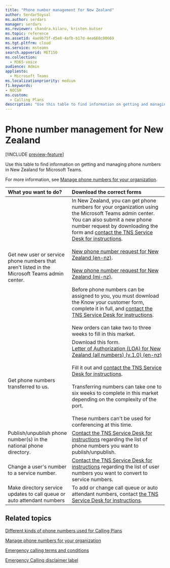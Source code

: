 ```yaml
---
title: "Phone number management for New Zealand"
author: SerdarSoysal
ms.author: serdars
manager: serdars
ms.reviewer: chandra.kilaru, kristen.kutser
ms.topic: reference
ms.assetid: 4ae9b75f-d5e8-4afb-b17d-4ea668c00669
ms.tgt.pltfrm: cloud
ms.service: msteams
search.appverid: MET150
ms.collection: 
  - M365-voice
audience: Admin
appliesto: 
  - Microsoft Teams
ms.localizationpriority: medium
f1.keywords:
- NOCSH
ms.custom: 
  - Calling Plans
description: "Use this table to find information on getting and managing phone numbers in New Zealand for Microsoft Teams."
---
```


# Phone number management for New Zealand

[!INCLUDE [preview-feature](../includes/preview-feature.md)]

Use this table to find information on getting and managing phone numbers in New Zealand for Microsoft Teams.
  
For more information, see [Manage phone numbers for your organization](manage-phone-numbers-for-your-organization.md).
  
|**What you want to do?**|**Download the correct forms**|
|:-----|:-----|
|Get new user or service phone numbers that aren't listed in the Microsoft Teams admin center.|In New Zealand, you can get phone numbers for your organization using the Microsoft Teams admin center. You can also submit a new phone number request by downloading the form and [contact the TNS Service Desk for instructions](contact-tns-service-desk.md).<br/><br/>[New phone number request for New Zealand (en-nz)](https://download.microsoft.com/download/e/6/7/e67f46ef-e1cd-4e70-a5cc-f53fd74285aa/LNS-EN-NZ-TN.pdf). <br/><br/>[New phone number request for New Zealand (mi-nz)](https://download.microsoft.com/download/4/a/a/4aa04212-a13d-46bf-b09e-1efbcbb2e622/new-phone-number-request-for-new-zealand-(v1.0)-(mi-NZ).pdf). <br/><br/> Before phone numbers can be assigned to you, you must download the Know your customer form, complete it in full, and [contact the TNS Service Desk for instructions](contact-tns-service-desk.md).<br/><br/>New orders can take two to three weeks to fill in this market.  |
|Get phone numbers transferred to us.  <br/> | Download this form. <br/>[Letter of Authorization (LOA) for New Zealand (all numbers) (v.1.0) (en-nz)](https://download.microsoft.com/download/e/6/7/e67f46ef-e1cd-4e70-a5cc-f53fd74285aa/LOA-EN-NZ-TN.pdf) <br/> <br/>Fill it out and [contact the TNS Service Desk for instructions](contact-tns-service-desk.md). <br/><br>Transferring numbers can take one to six weeks to complete in this market depending on the complexity of the port.<br/><br/>These numbers can't be used for conferencing at this time.  |
|Publish/unpublish phone number(s) in the national phone directory.  <br/> |[Contact the TNS Service Desk for instructions](contact-tns-service-desk.md) regarding the list of phone numbers you want to publish/unpublish. <br/> |
|Change a user's number to a service number.  <br/> |[Contact the TNS Service Desk for instructions](contact-tns-service-desk.md) regarding the list of user numbers you want to convert to service numbers. <br/> |
|Make directory service updates to call queue or auto attendant numbers|To add or change call queue or auto attendant numbers, contact [the TNS Service Desk for instructions](contact-tns-service-desk.md).|

## Related topics

[Different kinds of phone numbers used for Calling Plans](../different-kinds-of-phone-numbers-used-for-calling-plans.md)

[Manage phone numbers for your organization](manage-phone-numbers-for-your-organization.md)

[Emergency calling terms and conditions](../emergency-calling-terms-and-conditions.md)
  
[Emergency Calling disclaimer label](https://download.microsoft.com/download/a/8/0/a807c43d-2177-4fe0-8732-86b3784ae6e5/emergency-calling-label-(en-us)-(v.1.0).zip)
